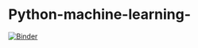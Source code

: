 # Python-machine-learning-
[![Binder](https://mybinder.org/badge_logo.svg)](https://mybinder.org/v2/gh/kiransainath2163/Python-machine-learning-/master)
